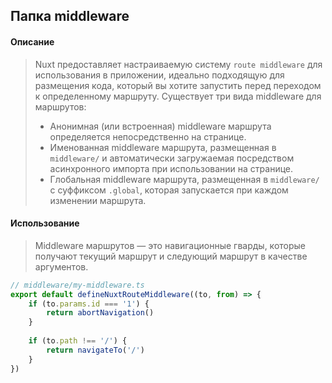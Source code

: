 ## Папка middleware ##

#### Описание ####
> Nuxt предоставляет настраиваемую систему `route middleware` для использования в приложении, идеально подходящую для размещения кода, который вы хотите запустить перед переходом к определенному маршруту. Существует три вида middleware для маршрутов:
>+ Анонимная (или встроенная) middleware маршрута определяется непосредственно на странице.
>+ Именованная middleware маршрута, размещенная в `middleware/` и автоматически загружаемая посредством асинхронного импорта при использовании на странице.
>+ Глобальная middleware маршрута, размещенная в ``middleware/`` с суффиксом `.global`, которая запускается при каждом изменении маршрута.

#### Использование ####
> Middleware маршрутов — это навигационные гварды, которые получают текущий маршрут и следующий маршрут в качестве аргументов.

```TypeScript
// middleware/my-middleware.ts
export default defineNuxtRouteMiddleware((to, from) => {
    if (to.params.id === '1') {
        return abortNavigation()
    }
  
    if (to.path !== '/') {
        return navigateTo('/')
    }
})

```